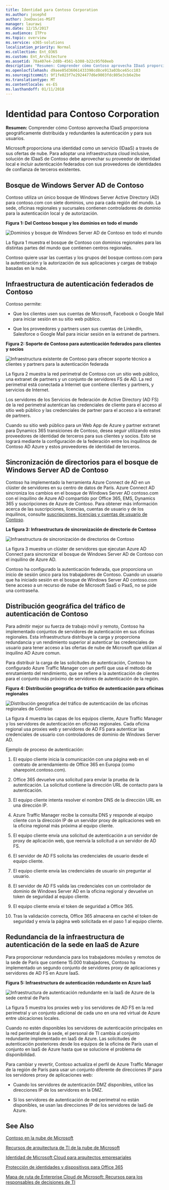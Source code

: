 ```yaml
---
title: Identidad para Contoso Corporation
ms.author: josephd
author: JoeDavies-MSFT
manager: laurawi
ms.date: 12/15/2017
ms.audience: ITPro
ms.topic: overview
ms.service: o365-solutions
localization_priority: Normal
ms.collection: Ent_O365
ms.custom: Ent_Architecture
ms.assetid: 78a407e4-2d8b-4561-b308-b22c95f60eeb
description: "Resumen: Comprender cómo Contoso aprovecha IDaaS proporciona geográficamente distribuida y redundantes la autenticación y para sus usuarios."
ms.openlocfilehash: d9aee05d36061433398cd8ce913a03bce65cc103
ms.sourcegitcommit: 9f1fe023f7e2924477d6e9003fdc805e3cb6e2be
ms.translationtype: MT
ms.contentlocale: es-ES
ms.lasthandoff: 01/11/2018
---
```

# <a name="identity-for-the-contoso-corporation"></a>Identidad para Contoso Corporation

 **Resumen:** Comprender cómo Contoso aprovecha IDaaS proporciona geográficamente distribuida y redundantes la autenticación y para sus usuarios.
  
Microsoft proporciona una identidad como un servicio (IDaaS) a través de sus ofertas de nube. Para adoptar una infraestructura cloud inclusive, solución de IDaaS de Contoso debe aprovechar su proveedor de identidad local e incluir autenticación federados con sus proveedores de identidades de confianza de terceros existentes.
  
## <a name="contosos-windows-server-ad-forest"></a>Bosque de Windows Server AD de Contoso

Contoso utiliza un único bosque de Windows Server Active Directory (AD) para contoso.com con siete dominios, uno para cada región del mundo. La sede, oficinas regionales y sucursales contienen controladores de dominio para la autenticación local y de autorización.
  
**Figura 1: Del Contoso bosque y los dominios en todo el mundo**

![Dominios y bosque de Windows Server AD de Contoso en todo el mundo](images/Contoso_Poster/Contoso_WW_ID.png)
  
La figura 1 muestra el bosque de Contoso con dominios regionales para las distintas partes del mundo que contienen centros regionales.
  
Contoso quiere usar las cuentas y los grupos del bosque contoso.com para la autenticación y la autorización de sus aplicaciones y cargas de trabajo basadas en la nube.
  
## <a name="contosos-federated-authentication-infrastructure"></a>Infraestructura de autenticación federados de Contoso

Contoso permite:
  
- Que los clientes usen sus cuentas de Microsoft, Facebook o Google Mail para iniciar sesión en su sitio web público.
    
- Que los proveedores y partners usen sus cuentas de LinkedIn, Salesforce o Google Mail para iniciar sesión en la extranet de partners.
    
**Figura 2: Soporte de Contoso para autenticación federados para clientes y socios**

![Infraestructura existente de Contoso para ofrecer soporte técnico a clientes y partners para la autenticación federada](images/Contoso_Poster/Federated_ID.png)
  
La figura 2 muestra la red perimetral de Contoso con un sitio web público, una extranet de partners y un conjunto de servidores FS de AD. La red perimetral está conectada a Internet que contiene clientes y partners, y servicios de Internet.
  
Los servidores de los Servicios de federación de Active Directory (AD FS) de la red perimetral autentican las credenciales de cliente para el acceso al sitio web público y las credenciales de partner para el acceso a la extranet de partners.
  
Cuando su sitio web público para un Web App de Azure y partner extranet para Dynamics 365 transiciones de Contoso, desea seguir utilizando estos proveedores de identidad de terceros para sus clientes y socios. Esto se logrará mediante la configuración de la federación entre los inquilinos de Contoso AD Azure y estos proveedores de identidad de terceros.
  
## <a name="directory-synchronization-for-contosos-windows-server-ad-forest"></a>Sincronización de directorios para el bosque de Windows Server AD de Contoso

Contoso ha implementado la herramienta Azure Connect de AD en un clúster de servidores en su centro de datos de París. Azure Connect AD sincroniza los cambios en el bosque de Windows Server AD contoso.com con el inquilino de Azure AD compartido por Office 365, EMS, Dynamics 365 y suscripciones de Azure de Contoso. Para obtener más información acerca de las suscripciones, licencias, cuentas de usuario y de los inquilinos, consulte [suscripciones, licencias y cuentas de usuario de Contoso](subscriptions-licenses-and-user-accounts-for-the-contoso-corporation.md).
  
**La figura 3: Infraestructura de sincronización de directorio de Contoso**

![Infraestructura de sincronización de directorios de Contoso](images/Contoso_Poster/DirSync.png)
  
La figura 3 muestra un clúster de servidores que ejecutan Azure AD Connect para sincronizar el bosque de Windows Server AD de Contoso con el inquilino de Azure AD.
  
Contoso ha configurado la autenticación federada, que proporciona un inicio de sesión único para los trabajadores de Contoso. Cuando un usuario que ha iniciado sesión en el bosque de Windows Server AD contoso.com tiene acceso a un recurso de nube de Microsoft SaaS o PaaS, no se pide una contraseña.
  
## <a name="geographical-distribution-of-contoso-authentication-traffic"></a>Distribución geográfica del tráfico de autenticación de Contoso

Para admitir mejor su fuerza de trabajo móvil y remoto, Contoso ha implementado conjuntos de servidores de autenticación en sus oficinas regionales. Esta infraestructura distribuye la carga y proporciona redundancia y un rendimiento superior al autenticar las credenciales de usuario para tener acceso a las ofertas de nube de Microsoft que utilizan al inquilino AD Azure comun.
  
Para distribuir la carga de las solicitudes de autenticación, Contoso ha configurado Azure Traffic Manager con un perfil que usa el método de enrutamiento del rendimiento, que se refiere a la autenticación de clientes para el conjunto más próximo de servidores de autenticación de la región.  
  
**Figura 4: Distribución geográfica de tráfico de autenticación para oficinas regionales**

![Distribución geográfica del tráfico de autenticación de las oficinas regionales de Contoso](images/Contoso_Poster/Auth_GeoDist.png)
  
La figura 4 muestra las capas de los equipos cliente, Azure Traffic Manager y los servidores de autenticación en oficinas regionales. Cada oficina regional usa proxies web y servidores de AD FS para autenticar las credenciales de usuario con controladores de dominio de Windows Server AD.
  
Ejemplo de proceso de autenticación:
  
1. El equipo cliente inicia la comunicación con una página web en el contrato de arrendamiento de Office 365 en Europa (como sharepoint.contoso.com).
    
2. Office 365 devuelve una solicitud para enviar la prueba de la autenticación. La solicitud contiene la dirección URL de contacto para la autenticación.
    
3. El equipo cliente intenta resolver el nombre DNS de la dirección URL en una dirección IP.
    
4. Azure Traffic Manager recibe la consulta DNS y responde al equipo cliente con la dirección IP de un servidor proxy de aplicaciones web en la oficina regional más próxima al equipo cliente.
    
5.  El equipo cliente envía una solicitud de autenticación a un servidor de proxy de aplicación web, que reenvía la solicitud a un servidor de AD FS.
    
6. El servidor de AD FS solicita las credenciales de usuario desde el equipo cliente.
    
7. El equipo cliente envía las credenciales de usuario sin preguntar al usuario.
    
8. El servidor de AD FS valida las credenciales con un controlador de dominio de Windows Server AD en la oficina regional y devuelve un token de seguridad al equipo cliente.
    
9. El equipo cliente envía el token de seguridad a Office 365.
    
10. Tras la validación correcta, Office 365 almacena en caché el token de seguridad y envía la página web solicitada en el paso 1 al equipo cliente.
    
## <a name="redundancy-for-the-headquarters-authentication-infrastructure-in-azure-iaas"></a>Redundancia de la infraestructura de autenticación de la sede en IaaS de Azure

Para proporcionar redundancia para los trabajadores móviles y remotos de la sede de París que contiene 15.000 trabajadores, Contoso ha implementado un segundo conjunto de servidores proxy de aplicaciones y servidores de AD FS en Azure IaaS.
  
**Figura 5: Infraestructura de autenticación redundante en Azure IaaS**

![Infraestructura de autenticación redundante en la IaaS de Azure de la sede central de París](images/Contoso_Poster/Paris_Auth_Redun.png)
  
La figura 5 muestra los proxies web y los servidores de AD FS en la red perimetral y un conjunto adicional de cada uno en una red virtual de Azure entre ubicaciones locales.
  
Cuando no estén disponibles los servidores de autenticación principales en la red perimetral de la sede, el personal de TI cambia al conjunto redundante implementado en IaaS de Azure. Las solicitudes de autenticación posteriores desde los equipos de la oficina de París usan el conjunto en IaaS de Azure hasta que se solucione el problema de disponibilidad.
  
Para cambiar y revertir, Contoso actualiza el perfil de Azure Traffic Manager de la región de París para usar un conjunto diferente de direcciones IP para los servidores proxy de aplicaciones web:
  
- Cuando los servidores de autenticación DMZ disponibles, utilice las direcciones IP de los servidores en la DMZ.
    
- Si los servidores de autenticación de red perimetral no están disponibles, se usan las direcciones IP de los servidores de IaaS de Azure.
    
## <a name="see-also"></a>See Also

[Contoso en la nube de Microsoft](contoso-in-the-microsoft-cloud.md)
  
[Recursos de arquitectura de TI de la nube de Microsoft](microsoft-cloud-it-architecture-resources.md)

[Identidad de Microsoft Cloud para arquitectos empresariales](http://aka.ms/cloudarchidentity)
  
[Protección de identidades y dispositivos para Office 365](http://aka.ms/o365protect_device)
  
[Mapa de ruta de Enterprise Cloud de Microsoft: Recursos para los responsables de decisiones de TI](https://sway.com/FJ2xsyWtkJc2taRD)



